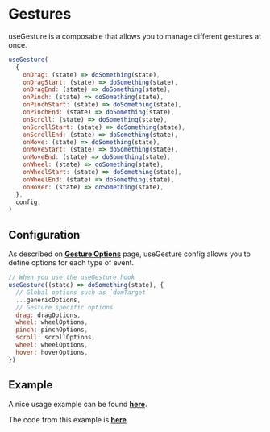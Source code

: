 # Gestures

useGesture is a composable that allows you to manage different gestures at once.

```javascript
useGesture(
  {
    onDrag: (state) => doSomething(state),
    onDragStart: (state) => doSomething(state),
    onDragEnd: (state) => doSomething(state),
    onPinch: (state) => doSomething(state),
    onPinchStart: (state) => doSomething(state),
    onPinchEnd: (state) => doSomething(state),
    onScroll: (state) => doSomething(state),
    onScrollStart: (state) => doSomething(state),
    onScrollEnd: (state) => doSomething(state),
    onMove: (state) => doSomething(state),
    onMoveStart: (state) => doSomething(state),
    onMoveEnd: (state) => doSomething(state),
    onWheel: (state) => doSomething(state),
    onWheelStart: (state) => doSomething(state),
    onWheelEnd: (state) => doSomething(state),
    onHover: (state) => doSomething(state),
  },
  config,
)
```

## Configuration

As described on [**Gesture Options**](/gesture-options) page, useGesture config allows you to define options for each type of event.

```javascript
// When you use the useGesture hook
useGesture((state) => doSomething(state), {
  // Global options such as `domTarget`
  ...genericOptions,
  // Gesture specific options
  drag: dragOptions,
  wheel: wheelOptions,
  pinch: pinchOptions,
  scroll: scrollOptions,
  wheel: wheelOptions,
  hover: hoverOptions,
})
```

## Example

A nice usage example can be found [**here**](https://vueuse-gesture-demo.netlify.app).

The code from this example is [**here**](https://github.com/vueuse/gesture/blob/main/demo/src/components/MultiGesture.vue).
